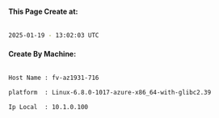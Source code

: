 
   
#### This Page Create at:

```bash

2025-01-19 - 13:02:03 UTC

```

#### Create By Machine:

```bash

Host Name : fv-az1931-716

platform  : Linux-6.8.0-1017-azure-x86_64-with-glibc2.39

Ip Local  : 10.1.0.100

```

